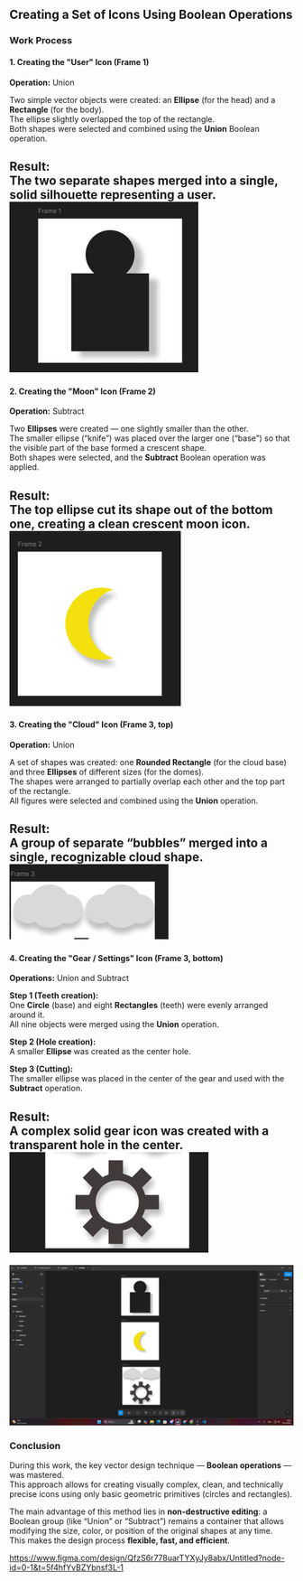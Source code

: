 ## Creating a Set of Icons Using Boolean Operations

### Work Process

#### 1. Creating the "User" Icon (Frame 1)
**Operation:** Union  

Two simple vector objects were created: an **Ellipse** (for the head) and a **Rectangle** (for the body).  
The ellipse slightly overlapped the top of the rectangle.  
Both shapes were selected and combined using the **Union** Boolean operation.  

**Result:**  
The two separate shapes merged into a single, solid silhouette representing a user.
![](./img/1.jpg)
---

#### 2. Creating the "Moon" Icon (Frame 2)
**Operation:** Subtract  

Two **Ellipses** were created — one slightly smaller than the other.  
The smaller ellipse (“knife”) was placed over the larger one (“base”) so that the visible part of the base formed a crescent shape.  
Both shapes were selected, and the **Subtract** Boolean operation was applied.  

**Result:**  
The top ellipse cut its shape out of the bottom one, creating a clean crescent moon icon.
![](./img/2.jpg)
---

#### 3. Creating the "Cloud" Icon (Frame 3, top)
**Operation:** Union  

A set of shapes was created: one **Rounded Rectangle** (for the cloud base) and three **Ellipses** of different sizes (for the domes).  
The shapes were arranged to partially overlap each other and the top part of the rectangle.  
All figures were selected and combined using the **Union** operation.  

**Result:**  
A group of separate “bubbles” merged into a single, recognizable cloud shape.
![](./img/3.jpg)
---

#### 4. Creating the "Gear / Settings" Icon (Frame 3, bottom)
**Operations:** Union and Subtract  

**Step 1 (Teeth creation):**  
One **Circle** (base) and eight **Rectangles** (teeth) were evenly arranged around it.  
All nine objects were merged using the **Union** operation.  

**Step 2 (Hole creation):**  
A smaller **Ellipse** was created as the center hole.  

**Step 3 (Cutting):**  
The smaller ellipse was placed in the center of the gear and used with the **Subtract** operation.  

**Result:**  
A complex solid gear icon was created with a transparent hole in the center.
![](./img/4.jpg)
---

![](./img/5.jpg)

### Conclusion
During this work, the key vector design technique — **Boolean operations** — was mastered.  
This approach allows for creating visually complex, clean, and technically precise icons using only basic geometric primitives (circles and rectangles).  

The main advantage of this method lies in **non-destructive editing**: a Boolean group (like “Union” or “Subtract”) remains a container that allows modifying the size, color, or position of the original shapes at any time.  
This makes the design process **flexible, fast, and efficient**.



https://www.figma.com/design/QfzS6r778uarTYXyJy8abx/Untitled?node-id=0-1&t=5f4hfYvBZYbnsf3L-1

